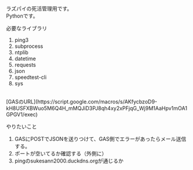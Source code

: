 ラズパイの死活管理用です。<br>
Pythonです。

必要なライブラリ
1. ping3
2. subprocess
3. ntplib
4. datetime
5. requests
6. json
7. speedtest-cli
8. sys
<br>
[GASのURL](https://script.google.com/macros/s/AKfycbzoD9-kH8USFXBWuo5M6Q4H_mMQJiD3PJ8qh4xy2xPFjqG_Wj9M1AaHpv1mOA1GPGV1/exec)

やりたいこと
1. GASにPOSTでJSONを送りつけて、GAS側でエラーがあったらメール送信する。
2. ポートが空いてるか確認する（外側に）
3. pingのsukesann2000.duckdns.orgが通じるか